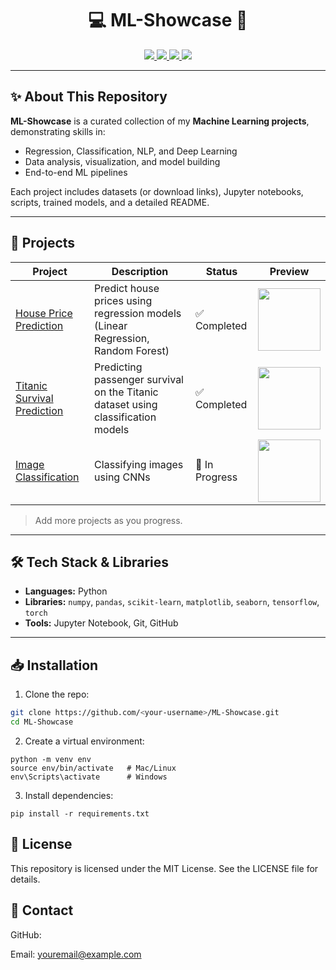 <h1 align="center"><b>💻 ML-Showcase 🚀</b></h1>


<p align="center">
  <a href="https://github.com/Udit-Bouhare/ML-Showcase">
    <img src="https://img.shields.io/github/repo-size/Udit-Bouhare/ML-Showcase?color=blue" />
  </a>
  <a href="https://github.com/Udit-Bouhare/ML-Showcase">
    <img src="https://img.shields.io/github/languages/top/Udit-Bouhare/ML-Showcase?color=yellow" />
  </a>
  <a href="https://github.com/Udit-Bouhare/ML-Showcase">
    <img src="https://img.shields.io/github/last-commit/Udit-Bouhare/ML-Showcase?color=green" />
  </a>
  <a href="https://github.com/Udit-Bouhare/ML-Showcase/blob/main/LICENSE">
    <img src="https://img.shields.io/github/license/Udit-Bouhare/ML-Showcase?color=red" />
  </a>
</p>

---

## ✨ About This Repository

**ML-Showcase** is a curated collection of my **Machine Learning projects**, demonstrating skills in:

- Regression, Classification, NLP, and Deep Learning  
- Data analysis, visualization, and model building  
- End-to-end ML pipelines  

Each project includes datasets (or download links), Jupyter notebooks, scripts, trained models, and a detailed README.

---

## 🚀 Projects

| Project | Description | Status | Preview |
|---------|-------------|--------|---------|
| [House Price Prediction](./house-price-prediction) | Predict house prices using regression models (Linear Regression, Random Forest) | ✅ Completed | <img src="assets/3oEjI6SIIHBdRxXI40.gif" width="100" /> |
| [Titanic Survival Prediction](./titanic-survival-prediction) | Predicting passenger survival on the Titanic dataset using classification models | ✅ Completed | <img src="assets/26xBukh0YJ5aj3v68.gif" width="100" /> |
| [Image Classification](./image-classification) | Classifying images using CNNs | 🔄 In Progress | <img src="assets/26FPpWcjG3P9Wgf9G.gif" width="100" /> |

> Add more projects as you progress.

---

## 🛠 Tech Stack & Libraries

- **Languages:** Python  
- **Libraries:** `numpy`, `pandas`, `scikit-learn`, `matplotlib`, `seaborn`, `tensorflow`, `torch`  
- **Tools:** Jupyter Notebook, Git, GitHub  

---

## 📥 Installation

1. Clone the repo:

```bash
git clone https://github.com/<your-username>/ML-Showcase.git
cd ML-Showcase
```
2. Create a virtual environment:
```
python -m venv env
source env/bin/activate   # Mac/Linux
env\Scripts\activate      # Windows
```
3. Install dependencies:
```
pip install -r requirements.txt
```
## 📄 License

This repository is licensed under the MIT License. See the LICENSE
 file for details.

 ## 💬 Contact

GitHub: 

Email: youremail@example.com
